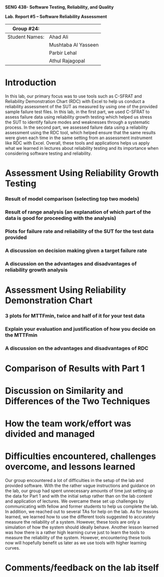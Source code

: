 **SENG 438- Software Testing, Reliability, and Quality**

**Lab. Report \#5 – Software Reliability Assessment**

| Group \#24:       |   |
|-----------------|---|
| Student Names:  | Ahad Ali  |
|                 | Mushtaba Al Yasseen  |
|                 | Parbir Lehal  |
|                 | Athul Rajagopal  |

# Introduction
In this lab, our primary focus was to use tools such as C-SFRAT and Reliability Demonstration Chart (RDC) with Excel to help us conduct a reliability assessment of the SUT as measured by using one of the provided sample failure test files. In this lab, in the first part, we used C-SFRAT to assess failure data using reliability growth testing which helped us stress the SUT to identify failure modes and weaknesses through a systematic process. In the second part, we assessed failure data using a reliability assessment using the RDC tool, which helped ensure that the same results were given each time in the same setting from an assessment instrument like RDC with Excel. Overall, these tools and applications helps us apply what we learned in lectures about reliability testing and its importance when considering software testing and reliability. 

# Assessment Using Reliability Growth Testing 

### Result of model comparison (selecting top two models)

### Result of range analysis (an explanation of which part of the data is good for proceeding with the analysis)

### Plots for failure rate and reliability of the SUT for the test data provided


### A discussion on decision making given a target failure rate

### A discussion on the advantages and disadvantages of reliability growth analysis


# Assessment Using Reliability Demonstration Chart 

### 3 plots for MTTFmin, twice and half of it for your test data

### Explain your evaluation and justification of how you decide on the MTTFmin

### A discussion on the advantages and disadvantages of RDC
 

# Comparison of Results with Part 1

# Discussion on Similarity and Differences of the Two Techniques

# How the team work/effort was divided and managed


# Difficulties encountered, challenges overcome, and lessons learned
Our group encountered a lot of difficulties in the setup of the lab and provided software. With the the rather vague instructions and guidance on the lab, our group had spent unnecessary amounts of time just setting up the data for Part 1 and with the initial setup rather than on the lab content and application of lectures. We overcame these set up challenges by communicating with fellow and former students to help us complete the lab. In addition, we reached out to several TAs for help on the lab. As for lessons learned, we learned how to use the different tools suggested to accurately measure the reliability of a system. However, these tools are only a simulation of how the system should ideally behave. Another lesson learned was how there is a rather high learning curve just to learn the tools to measure the reliability of the system. However, encountering these tools now will hopefully benefit us later as we use tools with higher learning curves.

# Comments/feedback on the lab itself
